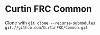 Curtin FRC Common
====

Clone with `git clone --recurse-submodules git://github.com/CurtinFRC/Common.git`